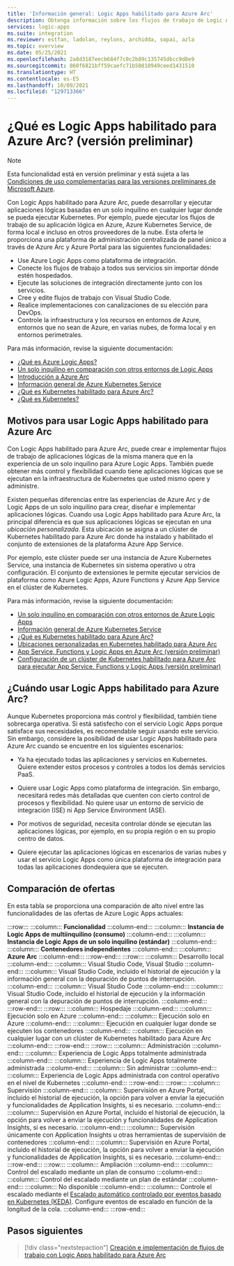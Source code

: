 ```yaml
---
title: 'Información general: Logic Apps habilitado para Azure Arc'
description: Obtenga información sobre los flujos de trabajo de Logic Apps de un solo inquilino que pueden ejecutarse en cualquier lugar donde se pueda ejecutar Kubernetes.
services: logic-apps
ms.suite: integration
ms.reviewer: estfan, ladolan, reylons, archidda, sopai, azla
ms.topic: overview
ms.date: 05/25/2021
ms.openlocfilehash: 2a8d3187eecb684f7c0c2b89c135745dbcc9d8e9
ms.sourcegitcommit: 860f6821bff59caefc71b50810949ceed1431510
ms.translationtype: HT
ms.contentlocale: es-ES
ms.lasthandoff: 10/09/2021
ms.locfileid: "129713366"
---
```

# <a name="what-is-azure-arc-enabled-logic-apps-preview"></a>¿Qué es Logic Apps habilitado para Azure Arc? (versión preliminar)

> [!NOTE]
> Esta funcionalidad está en versión preliminar y está sujeta a las [Condiciones de uso complementarias para las versiones preliminares de Microsoft Azure](https://azure.microsoft.com/support/legal/preview-supplemental-terms/).

Con Logic Apps habilitado para Azure Arc, puede desarrollar y ejecutar aplicaciones lógicas basadas en un solo inquilino en cualquier lugar donde se pueda ejecutar Kubernetes. Por ejemplo, puede ejecutar los flujos de trabajo de su aplicación lógica en Azure, Azure Kubernetes Service, de forma local e incluso en otros proveedores de la nube. Esta oferta le proporciona una plataforma de administración centralizada de panel único a través de Azure Arc y Azure Portal para las siguientes funcionalidades:

- Use Azure Logic Apps como plataforma de integración.
- Conecte los flujos de trabajo a todos sus servicios sin importar dónde estén hospedados.
- Ejecute las soluciones de integración directamente junto con los servicios.
- Cree y edite flujos de trabajo con Visual Studio Code.
- Realice implementaciones con canalizaciones de su elección para DevOps.
- Controle la infraestructura y los recursos en entornos de Azure, entornos que no sean de Azure, en varias nubes, de forma local y en entornos perimetrales.

Para más información, revise la siguiente documentación:

- [¿Qué es Azure Logic Apps?](../logic-apps/logic-apps-overview.md)
- [Un solo inquilino en comparación con otros entornos de Logic Apps](../logic-apps/single-tenant-overview-compare.md)
- [Introducción a Azure Arc](../azure-arc/overview.md)
- [Información general de Azure Kubernetes Service](../aks/intro-kubernetes.md)
- [¿Qué es Kubernetes habilitado para Azure Arc?](../azure-arc/kubernetes/overview.md)
- [¿Qué es Kubernetes?](https://kubernetes.io/docs/concepts/overview/what-is-kubernetes/)

<a name="why-use"></a>

## <a name="why-use-azure-arc-enabled-logic-apps"></a>Motivos para usar Logic Apps habilitado para Azure Arc

Con Logic Apps habilitado para Azure Arc, puede crear e implementar flujos de trabajo de aplicaciones lógicas de la misma manera que en la experiencia de un solo inquilino para Azure Logic Apps. También puede obtener más control y flexibilidad cuando tiene aplicaciones lógicas que se ejecutan en la infraestructura de Kubernetes que usted mismo opere y administre.

Existen pequeñas diferencias entre las experiencias de Azure Arc y de Logic Apps de un solo inquilino para crear, diseñar e implementar aplicaciones lógicas. Cuando usa Logic Apps habilitado para Azure Arc, la principal diferencia es que sus aplicaciones lógicas se ejecutan en una *ubicación personalizada*. Esta ubicación se asigna a un clúster de Kubernetes habilitado para Azure Arc donde ha instalado y habilitado el conjunto de extensiones de la plataforma Azure App Service.

Por ejemplo, este clúster puede ser una instancia de Azure Kubernetes Service, una instancia de Kubernetes sin sistema operativo u otra configuración. El conjunto de extensiones le permite ejecutar servicios de plataforma como Azure Logic Apps, Azure Functions y Azure App Service en el clúster de Kubernetes.

Para más información, revise la siguiente documentación:

- [Un solo inquilino en comparación con otros entornos de Azure Logic Apps](../logic-apps/single-tenant-overview-compare.md)
- [Información general de Azure Kubernetes Service](../aks/intro-kubernetes.md)
- [¿Qué es Kubernetes habilitado para Azure Arc?](../azure-arc/kubernetes/overview.md)
- [Ubicaciones personalizadas en Kubernetes habilitado para Azure Arc](../azure-arc/kubernetes/conceptual-custom-locations.md)
- [App Service, Functions y Logic Apps en Azure Arc (versión preliminar)](../app-service/overview-arc-integration.md)
- [Configuración de un clúster de Kubernetes habilitado para Azure Arc para ejecutar App Service, Functions y Logic Apps (versión preliminar)](../app-service/manage-create-arc-environment.md)

<a name="when-to-use"></a>

## <a name="when-to-use-azure-arc-enabled-logic-apps"></a>¿Cuándo usar Logic Apps habilitado para Azure Arc?

Aunque Kubernetes proporciona más control y flexibilidad, también tiene sobrecarga operativa. Si está satisfecho con el servicio Logic Apps porque satisface sus necesidades, es recomendable seguir usando este servicio. Sin embargo, considere la posibilidad de usar Logic Apps habilitado para Azure Arc cuando se encuentre en los siguientes escenarios:

- Ya ha ejecutado todas las aplicaciones y servicios en Kubernetes. Quiere extender estos procesos y controles a todos los demás servicios PaaS.

- Quiere usar Logic Apps como plataforma de integración. Sin embargo, necesitará redes más detalladas que cuenten con cierto control de procesos y flexibilidad. No quiere usar un entorno de servicio de integración (ISE) ni App Service Environment (ASE).

- Por motivos de seguridad, necesita controlar dónde se ejecutan las aplicaciones lógicas, por ejemplo, en su propia región o en su propio centro de datos. 

- Quiere ejecutar las aplicaciones lógicas en escenarios de varias nubes y usar el servicio Logic Apps como única plataforma de integración para todas las aplicaciones dondequiera que se ejecuten.

<a name="compare"></a>

## <a name="compare-offerings"></a>Comparación de ofertas

En esta tabla se proporciona una comparación de alto nivel entre las funcionalidades de las ofertas de Azure Logic Apps actuales:

:::row:::
   :::column:::
      **Funcionalidad**
   :::column-end:::
   :::column:::
      **Instancia de Logic Apps de multiinquilino (consumo)**
   :::column-end:::
   :::column:::
      **Instancia de Logic Apps de un solo inquilino (estándar)**
   :::column-end:::
   :::column:::
      **Contenedores independientes**
   :::column-end:::
   :::column:::
      **Azure Arc**
   :::column-end:::
:::row-end:::
:::row:::
   :::column:::
      Desarrollo local
   :::column-end:::
   :::column:::
      Visual Studio Code, Visual Studio
   :::column-end:::
   :::column:::
      Visual Studio Code, incluido el historial de ejecución y la información general con la depuración de puntos de interrupción.
   :::column-end:::
   :::column:::
      Visual Studio Code
   :::column-end:::
   :::column:::
      Visual Studio Code, incluido el historial de ejecución y la información general con la depuración de puntos de interrupción.
   :::column-end:::
:::row-end:::
:::row:::
   :::column:::
      Hospedaje
   :::column-end:::
   :::column:::
      Ejecución solo en Azure
   :::column-end:::
   :::column:::
      Ejecución solo en Azure
   :::column-end:::
   :::column:::
      Ejecución en cualquier lugar donde se ejecuten los contenedores
   :::column-end:::
   :::column:::
      Ejecución en cualquier lugar con un clúster de Kubernetes habilitado para Azure Arc
   :::column-end:::
:::row-end:::
:::row:::
   :::column:::
      Administración
   :::column-end:::
   :::column:::
      Experiencia de Logic Apps totalmente administrada
   :::column-end:::
   :::column:::
      Experiencia de Logic Apps totalmente administrada
   :::column-end:::
   :::column:::
      Sin administrar
   :::column-end:::
   :::column:::
      Experiencia de Logic Apps administrada con control operativo en el nivel de Kubernetes
   :::column-end:::
:::row-end:::
:::row:::
   :::column:::
      Supervisión
   :::column-end:::
   :::column:::
      Supervisión en Azure Portal, incluido el historial de ejecución, la opción para volver a enviar la ejecución y funcionalidades de Application Insights, si es necesario.
   :::column-end:::
   :::column:::
      Supervisión en Azure Portal, incluido el historial de ejecución, la opción para volver a enviar la ejecución y funcionalidades de Application Insights, si es necesario.
   :::column-end:::
   :::column:::
      Supervisión únicamente con Application Insights u otras herramientas de supervisión de contenedores
   :::column-end:::
   :::column:::
      Supervisión en Azure Portal, incluido el historial de ejecución, la opción para volver a enviar la ejecución y funcionalidades de Application Insights, si es necesario.
   :::column-end:::
:::row-end:::
:::row:::
   :::column:::
      Ampliación
   :::column-end:::
   :::column:::
      Control del escalado mediante un plan de consumo
   :::column-end:::
   :::column:::
      Control del escalado mediante un plan de estándar
   :::column-end:::
   :::column:::
      No disponible
   :::column-end:::
   :::column:::
      Controle el escalado mediante el [Escalado automático controlado por eventos basado en Kubernetes (KEDA)](https://keda.sh/). Configure eventos de escalado en función de la longitud de la cola.
   :::column-end:::
:::row-end:::

## <a name="next-steps"></a>Pasos siguientes

> [!div class="nextstepaction"]
> [Creación e implementación de flujos de trabajo con Logic Apps habilitado para Azure Arc](azure-arc-enabled-logic-apps-create-deploy-workflows.md)
